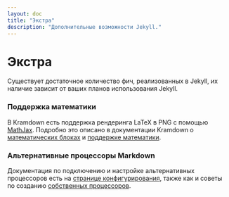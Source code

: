 ```yaml
---
layout: doc
title: "Экстра"
description: "Дополнительные возможности Jekyll."
---
```

# Экстра

Существует достаточное количество фич, реализованных в Jekyll, их наличие зависит от ваших планов использования Jekyll.

### Поддержка математики

В Kramdown есть поддержка рендеринга LaTeX в PNG с помощью [MathJax](http://www.mathjax.org/). Подробно это описано в документации Kramdown  о [математических блоках](http://kramdown.gettalong.org/syntax.html#math-blocks) и [поддержке математики](http://kramdown.gettalong.org/converter/html.html#math-support).

### Альтернативные процессоры Markdown 

Документация по подключению и настройке альтернативных процессоров есть на [странице конфигурирования](/documentation/06_configuration.html#markdown-markdown-options), также как и советы по созданию [собственных процессоров](/documentation/06_configuration.html#markdown-custom-markdown-processors).
